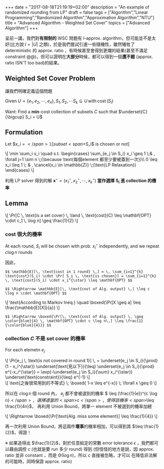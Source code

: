 +++
date =  "2017-08-18T21:19:19+02:00"
description = "An example of randomized rounding from LP"
draft = false
tags = ["Algorithm","Linear Programming","Randomized Algorithm","Approximation Algorithm","NTU"]
title =  "Advanced Algorithm - Weighted Set Cover"
topics = ["Advanced Algorithm"]
+++

呈前一講，我們對**有限制的** WSC 問題有 <span>$l$</span>-approx. algorithm，但可能並不是太好(比方說 <span>$l=|U|$</span> 之類)，於是我們嘗試引進一些隨機性，雖然犧牲了 deterministic 的 approx. ratio ，有時候甚至會得到更爛的結果(甚至不滿足 constraint @@)，但可以證明在**大部分**時候，都可以得到一個**還不錯** (approx. ratio ISN'T too bad)的結果。

<!--more-->

## Weighted Set Cover Problem

讓我們明確定義這個問題

Given <span>$U = \lbrace e_1,e_2,\cdots,e_n \rbrace, \, S_1,S_2,\cdots S_k \subseteq U \, \text{with} \, \text{cost}\,(S_i)$</span>

Want: Find a **min**-cost collection of subsets <span>$C$</span> such that <span>$\underset{C}{\bigcup} S_i = U$</span>

## Formulation

Let <span>$x_i = $</span>𝟙[subset <span>$S_i$</span> is chosen or not]

<div>
\[
\min \sum_i x_i \quad s.t. \begin{cases}
 \sum_{e_j \in S_i} x_i \geq 1 \;& , \forall j=1 \sim n \;(\because \text{每個element 都至少要被蓋到一次})\\
0  \leq x_i \leq 1 \; & , \cancel{x_i \in \mathbb{Z}} \;(\text{LP Relaxation})
\end{cases}
\]
</div>

利用 LP solver 得到的解 <span>$\mathbf{x}^{\star} = (x_1^{\star},x_2^{\star},\cdots,x_k^{\star})$</span> **當作選擇** <span>$\mathbf{S_i}$</span> **進 collection 的機率**

## Lemma

<div>
\[
\Pr[C \, \text{is a set cover} \, \land \, \text{cost}(C) \leq \mathbf{OPT} \cdot c_1 \, \log n] \geq \frac{1}{2}
\]
</div>

### cost 很大的機率

At each round, <span>$S_i$</span> will be chosen with prob. <span>$x_i^{\star}$</span> independently, and we repeat <span>$c \log n$</span> rounds

因此，

``$$
\mathbb{E}[\, \text{cost in 1 round} \,] = \, \sum_{i=1}^{k} \text{cost}(S_i) \cdot \Pr[ S_i \, \text{is chosen}] = \sum_{i=1}^{k} \, \text{cost}(S_i) \cdot x_i^{\star} \leq \mathbf{OPT}
$$``

``$$
\Rightarrow \mathbb{E}[\, \text{cost of Alg. output} \,] \leq c \log n \cdot \mathbf{OPT}
$$``

<div>
\[
\text{According to Markov Ineq.} \quad \boxed{\Pr[X \geq a] \leq \frac{\mathbb{E}[X]}{a}}
\]
</div>

``$$
\Rightarrow \boxed{\Pr[\, \text{cost of Alg. output} \, \geq \color{blue}{4} \, \mathbf{OPT} \cdot c \log n\,] \leq \frac{1}{\color{blue}{4}}}
$$``

### collection <span>$C$</span> 不是 set cover 的機率

For each elemetn <span>$e_j$</span>

<div>
\[
\Pr[e_j \, \text{is not covered in round 1}] \, = \underset{e_j \in S_i}{\prod}
(1 - x_i^{\star}) \underset{\text{見以下}}{\leq} \underset{e_j \in S_i}{\prod} e^{-x_i^{\star}} =
\exp(-\underset{e_j \in S_i}{\sum} x_i^{\star}) \underset{\text{constraint}}{\leq} e^{-1}
\]
</div>

<div>
\[
\text{之後很常用到的不等式} \; \boxed{ 1-x \leq e^{-x}} \; \forall x \geq 0
\]
</div>

所以在 <span>$c \log n$</span> 個 round 內， <span>$e_j$</span> 都不會被選到的機率 <span>$ \leq (\frac{1}{e})^{c \log n}$</span>，選擇適當的 <span>$c$</span> ，使得該機率 <span>$\leq \frac{1}{4n}$</span>，
再利用 Union Bound，將單一 element 不被選到的機率加總

<div>
\[
\Rightarrow \boxed{\Pr[\text{Alg. miss some element}] \leq \frac{1}{4}}
\]
</div>

再一次利用 Union Bound，將這兩件**壞事**的機率相加，可以得到其 <span>$\leq
\frac{1}{2}$</span>，得證！

※ 如果造得出 <span>$\frac{1}{2}$</span>，對於任意給定的常數 error tolerance
<span>$\epsilon$</span> ，我們都可以藉由調控 <span>$c$</span> (也就是要 run 多少
 round) 得到 (但怪怪的地方是說，因 approx. ratio 並非 constant ，而是
 <span>$\mathcal{\Theta}(\log n)$</span>，所以 <span>$c$</span> 直接被忽略，才可以
 在降低非法解的可能時，同時保證 approx. ratio)





